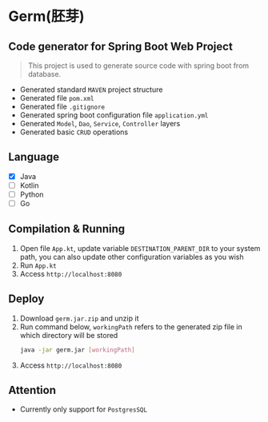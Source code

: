 # Germ(胚芽)
## Code generator for Spring Boot Web Project

> This project is used to generate source code with spring boot from database.

* Generated standard `MAVEN` project structure
* Generated file `pom.xml`
* Generated file `.gitignore`
* Generated spring boot configuration file `application.yml`
* Generated `Model`, `Dao`, `Service`, `Controller` layers
* Generated basic `CRUD` operations

## Language
- [x] Java
- [ ] Kotlin
- [ ] Python
- [ ] Go

## Compilation & Running
1. Open file `App.kt`, update variable `DESTINATION_PARENT_DIR` to your system path, you can also update other configuration variables as you wish
2. Run `App.kt`
3. Access `http://localhost:8080`

## Deploy
1. Download `germ.jar.zip` and unzip it
2. Run command below, `workingPath` refers to the generated zip file in which directory will be stored
    ```bash
    java -jar germ.jar [workingPath]
    ```   
3. Access `http://localhost:8080`


## Attention
* Currently only support for `PostgresSQL` 
